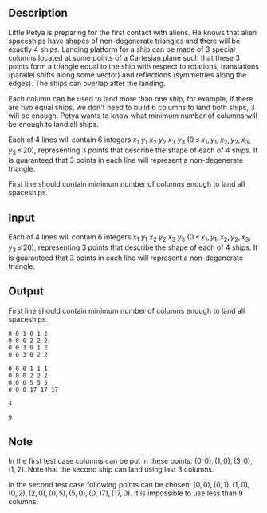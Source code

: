 ## Description

<div><p>Little Petya is preparing for the first contact with aliens. He knows that alien spaceships have shapes of non-degenerate triangles and there will be exactly 4 ships. Landing platform for a ship can be made of 3 special columns located at some points of a Cartesian plane such that these 3 points form a triangle equal to the ship with respect to rotations, translations (parallel shifts along some vector) and reflections (symmetries along the edges). The ships can overlap after the landing.</p><p>Each column can be used to land more than one ship, for example, if there are two equal ships, we don't need to build 6 columns to land both ships, 3 will be enough. Petya wants to know what minimum number of columns will be enough to land all ships. </p></div><div class="input-specification"><p>Each of 4 lines will contain 6 integers <span class="tex-span"><i>x</i><sub class="lower-index">1</sub></span> <span class="tex-span"><i>y</i><sub class="lower-index">1</sub></span> <span class="tex-span"><i>x</i><sub class="lower-index">2</sub></span> <span class="tex-span"><i>y</i><sub class="lower-index">2</sub></span> <span class="tex-span"><i>x</i><sub class="lower-index">3</sub></span> <span class="tex-span"><i>y</i><sub class="lower-index">3</sub></span> (<span class="tex-span">0 ≤ <i>x</i><sub class="lower-index">1</sub>, <i>y</i><sub class="lower-index">1</sub>, <i>x</i><sub class="lower-index">2</sub>, <i>y</i><sub class="lower-index">2</sub>, <i>x</i><sub class="lower-index">3</sub>, <i>y</i><sub class="lower-index">3</sub> ≤ 20</span>), representing 3 points that describe the shape of each of 4 ships. It is guaranteed that 3 points in each line will represent a non-degenerate triangle.</p></div><div class="output-specification"><p>First line should contain minimum number of columns enough to land all spaceships.</p></div>

## Input

<p>Each of 4 lines will contain 6 integers <span class="tex-span"><i>x</i><sub class="lower-index">1</sub></span> <span class="tex-span"><i>y</i><sub class="lower-index">1</sub></span> <span class="tex-span"><i>x</i><sub class="lower-index">2</sub></span> <span class="tex-span"><i>y</i><sub class="lower-index">2</sub></span> <span class="tex-span"><i>x</i><sub class="lower-index">3</sub></span> <span class="tex-span"><i>y</i><sub class="lower-index">3</sub></span> (<span class="tex-span">0 ≤ <i>x</i><sub class="lower-index">1</sub>, <i>y</i><sub class="lower-index">1</sub>, <i>x</i><sub class="lower-index">2</sub>, <i>y</i><sub class="lower-index">2</sub>, <i>x</i><sub class="lower-index">3</sub>, <i>y</i><sub class="lower-index">3</sub> ≤ 20</span>), representing 3 points that describe the shape of each of 4 ships. It is guaranteed that 3 points in each line will represent a non-degenerate triangle.</p>

## Output

<p>First line should contain minimum number of columns enough to land all spaceships.</p>





```input1
0 0 1 0 1 2
0 0 0 2 2 2
0 0 3 0 1 2
0 0 3 0 2 2

```




```input2
0 0 0 1 1 1
0 0 0 2 2 2
0 0 0 5 5 5
0 0 0 17 17 17

```




```output1
4

```




```output2
9

```



## Note

<p>In the first test case columns can be put in these points: <span class="tex-span">(0, 0), (1, 0), (3, 0), (1, 2)</span>. Note that the second ship can land using last 3 columns.</p><p>In the second test case following points can be chosen: <span class="tex-span">(0, 0), (0, 1), (1, 0), (0, 2), (2, 0), (0, 5), (5, 0), (0, 17), (17, 0)</span>. It is impossible to use less than 9 columns.</p>
